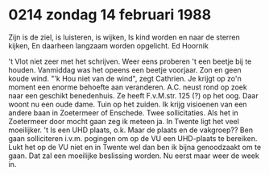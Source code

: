 # 0214  zondag 14 februari 1988
Zijn is de ziel, is luisteren, is wijken,
Is kind worden en naar de sterren kijken,
En daarheen langzaam worden opgelicht.
Ed Hoornik
  
't Vlot niet zeer met het schrijven. Weer eens proberen 't een beetje bij te houden. Vanmiddag was het opeens een beetje voorjaar. Zon en geen koude wind. "'k Hou niet van de wind", zegt Cathrien. Je krijgt op zo'n moment een enorme behoefte aan veranderen. A.C. neust rond op zoek naar een geschikt benedenhuis. Ze heeft F.v.M.str. 125 (?) op het oog. Daar woont nu een oude dame. Tuin op het zuiden. Ik krijg visioenen van een andere baan in Zoetermeer of Enschede. Twee sollicitaties. Als het in Zoetermeer door mocht gaan zeg ik meteen ja. In Twente ligt het veel moeilijker. 't Is een UHD plaats, o.k. Maar de plaats en de vakgroep?? Ben gaan solliciteren i.v.m. pogingen om op de VU een UHD-plaats te bereiken. Lukt het op de VU niet en in Twente wel dan ben ik bijna genoodzaakt om te gaan. Dat zal een moeilijke beslissing worden. Nu eerst maar weer de week in.